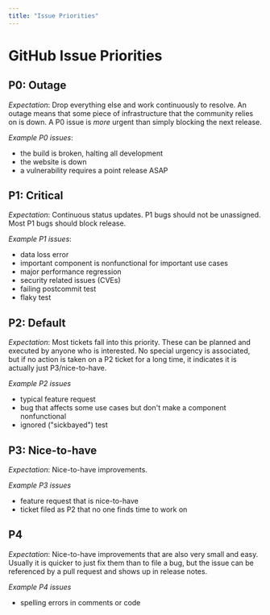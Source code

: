 ```yaml
---
title: "Issue Priorities"
---
```

<!--
Licensed under the Apache License, Version 2.0 (the "License");
you may not use this file except in compliance with the License.
You may obtain a copy of the License at

http://www.apache.org/licenses/LICENSE-2.0

Unless required by applicable law or agreed to in writing, software
distributed under the License is distributed on an "AS IS" BASIS,
WITHOUT WARRANTIES OR CONDITIONS OF ANY KIND, either express or implied.
See the License for the specific language governing permissions and
limitations under the License.
-->

# GitHub Issue Priorities

## P0: Outage

*Expectation*: Drop everything else and work continuously to resolve. An outage
means that some piece of infrastructure that the community relies on is down. A
P0 issue is _more_ urgent than simply blocking the next release.

*Example P0 issues*:

 - the build is broken, halting all development
 - the website is down
 - a vulnerability requires a point release ASAP

## P1: Critical

*Expectation*: Continuous status updates. P1 bugs should not be
unassigned. Most P1 bugs should block release.

*Example P1 issues*:

 - data loss error
 - important component is nonfunctional for important use cases
 - major performance regression
 - security related issues (CVEs)
 - failing postcommit test
 - flaky test

## P2: Default

*Expectation*: Most tickets fall into this priority. These can be planned and
executed by anyone who is interested. No special urgency is associated, but if
no action is taken on a P2 ticket for a long time, it indicates it is actually
just P3/nice-to-have.

*Example P2 issues*

 - typical feature request
 - bug that affects some use cases but don't make a component nonfunctional
 - ignored ("sickbayed") test

## P3: Nice-to-have

*Expectation*: Nice-to-have improvements.

*Example P3 issues*

 - feature request that is nice-to-have
 - ticket filed as P2 that no one finds time to work on

## P4

*Expectation*: Nice-to-have improvements that are also very small and easy.
Usually it is quicker to just fix them than to file a bug, but the issue
can be referenced by a pull request and shows up in release notes.

*Example P4 issues*

 - spelling errors in comments or code
